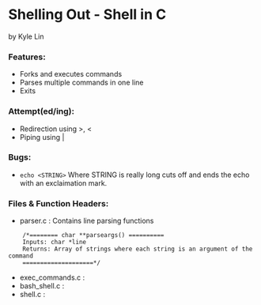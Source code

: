 # Shelling Out - Shell in C

by Kyle Lin

### Features:

* Forks and executes commands
* Parses multiple commands in one line
* Exits

### Attempt(ed/ing):

* Redirection using >, <
* Piping using |

### Bugs:

* `echo <STRING>` Where STRING is really long cuts off and ends the
echo with an exclaimation mark.

### Files & Function Headers:

* parser.c : Contains line parsing functions
```
    /*======== char **parseargs() ==========
    Inputs: char *line
    Returns: Array of strings where each string is an argument of the command
    ====================*/
```
* exec_commands.c :
* bash_shell.c :
* shell.c :